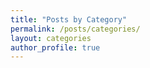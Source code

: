 ```yaml
---
title: "Posts by Category"
permalink: /posts/categories/
layout: categories
author_profile: true
---
```

